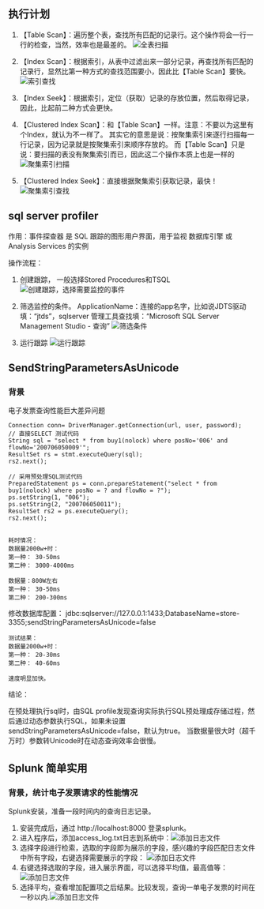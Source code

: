 ## 执行计划

1. 【Table Scan】：遍历整个表，查找所有匹配的记录行。这个操作将会一行一行的检查，当然，效率也是最差的。
![全表扫描](image/全表扫描.png)

2. 【Index Scan】：根据索引，从表中过滤出来一部分记录，再查找所有匹配的记录行，显然比第一种方式的查找范围要小，因此比【Table Scan】要快。
![索引查找](image/索引查找.png)

3. 【Index Seek】：根据索引，定位（获取）记录的存放位置，然后取得记录，因此，比起前二种方式会更快。

4. 【Clustered Index Scan】：和【Table Scan】一样。注意：不要以为这里有个Index，就认为不一样了。 其实它的意思是说：按聚集索引来逐行扫描每一行记录，因为记录就是按聚集索引来顺序存放的。
而【Table Scan】只是说：要扫描的表没有聚集索引而已，因此这二个操作本质上也是一样的
![聚集索引扫描](image/聚集索引扫描.png)

5. 【Clustered Index Seek】：直接根据聚集索引获取记录，最快！
![聚集索引查找](image/聚集索引查找.png)


## sql server profiler

作用：事件探查器 是 SQL 跟踪的图形用户界面，用于监视 数据库引擎 或 Analysis Services 的实例

操作流程：

1. 创建跟踪， 一般选择Stored Procedures和TSQL
![创建跟踪，选择需要监控的事件](image/profiler1.png)

2. 筛选监控的条件。
ApplicationName：连接的app名字，比如说JDTS驱动填：“jtds”，sqlserver 管理工具查找填：“Microsoft SQL Server Management Studio - 查询”
![筛选条件](image/profiler2.png)

3. 运行跟踪
![运行跟踪](image/profiler3.png)


## SendStringParametersAsUnicode

### 背景

电子发票查询性能巨大差异问题

   	Connection conn= DriverManager.getConnection(url, user, password);
    // 直接SELECT 测试代码
    String sql = "select * from buy1(nolock) where posNo='006' and flowNo='200706050009'";
    ResultSet rs = stmt.executeQuery(sql);
    rs2.next();

    // 采用预处理SQL测试代码
    PreparedStatement ps = conn.prepareStatement("select * from buy1(nolock) where posNo = ? and flowNo = ?");
    ps.setString(1, "006");
    ps.setString(2, "200706050011");
    ResultSet rs2 = ps.executeQuery();
    rs2.next();


	耗时情况：
	数据量2000w+时：
	第一种： 30-50ms
	第二种： 3000-4000ms
	
	数据量：800W左右
	第一种： 30-50ms
	第二种： 200-300ms

修改数据库配置：
jdbc:sqlserver://127.0.0.1:1433;DatabaseName=store-3355;sendStringParametersAsUnicode=false

	测试结果：
	数据量2000w+时：
	第一种： 20-30ms
	第二种： 40-60ms
	
	速度明显加快。


结论：

在预处理执行sql时，由SQL profile发现查询实际执行SQL预处理成存储过程，然后通过动态参数执行SQL，如果未设置sendStringParametersAsUnicode=false，默认为true。 当数据量很大时（超千万时）参数转Unicode时在动态查询效率会很慢。


## Splunk 简单实用

### 背景，统计电子发票请求的性能情况

Splunk安装，准备一段时间内的查询日志记录。

1. 安装完成后，通过 http://localhost:8000 登录splunk。
2. 进入程序后，添加access_log.txt日志到系统中：![添加日志文件](image/splunk1.png)
3. 选择字段进行检索，选取的字段即为展示的字段，感兴趣的字段匹配日志文件中所有字段，右键选择需要展示的字段： ![添加日志文件](image/splunk2.png)
4. 右键选择选取的字段，进入展示界面，可以选择平均值，最高值等：![添加日志文件](image/splunk3.png)
5. 选择平均，查看增加配置项之后结果。比较发现，查询一单电子发票的时间在一秒以内.![添加日志文件](image/splunk4.png)




